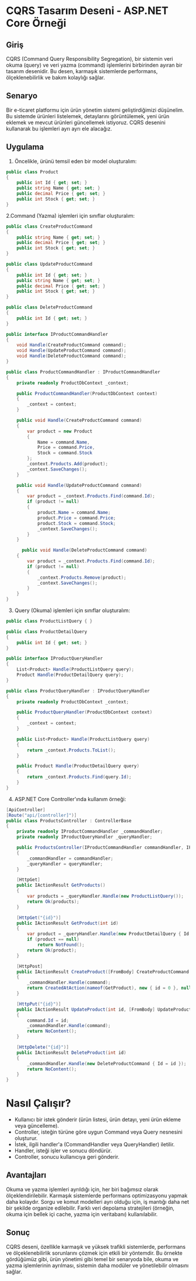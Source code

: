 # CQRS Tasarım Deseni - ASP.NET Core Örneği

## Giriş

CQRS (Command Query Responsibility Segregation), bir sistemin veri okuma (query) ve veri yazma (command) işlemlerini birbirinden ayıran bir tasarım desenidir. Bu desen, karmaşık sistemlerde performans, ölçeklenebilirlik ve bakım kolaylığı sağlar.

## Senaryo

Bir e-ticaret platformu için ürün yönetim sistemi geliştirdiğimizi düşünelim. Bu sistemde ürünleri listelemek, detaylarını görüntülemek, yeni ürün eklemek ve mevcut ürünleri güncellemek istiyoruz. CQRS desenini kullanarak bu işlemleri ayrı ayrı ele alacağız.

## Uygulama

1. Öncelikle, ürünü temsil eden bir model oluşturalım:

```csharp
public class Product
{
    public int Id { get; set; }
    public string Name { get; set; }
    public decimal Price { get; set; }
    public int Stock { get; set; }
}
```

2.Command (Yazma) işlemleri için sınıflar oluşturalım:

```csharp
public class CreateProductCommand
{
    public string Name { get; set; }
    public decimal Price { get; set; }
    public int Stock { get; set; }
}

public class UpdateProductCommand
{
    public int Id { get; set; }
    public string Name { get; set; }
    public decimal Price { get; set; }
    public int Stock { get; set; }
}

public class DeleteProductCommand
{
    public int Id { get; set; }
}

public interface IProductCommandHandler
{
    void Handle(CreateProductCommand command);
    void Handle(UpdateProductCommand command);
    void Handle(DeleteProductCommand command);
}

public class ProductCommandHandler : IProductCommandHandler
{
    private readonly ProductDbContext _context;

    public ProductCommandHandler(ProductDbContext context)
    {
        _context = context;
    }

    public void Handle(CreateProductCommand command)
    {
        var product = new Product
        {
            Name = command.Name,
            Price = command.Price,
            Stock = command.Stock
        };
        _context.Products.Add(product);
        _context.SaveChanges();
    }

    public void Handle(UpdateProductCommand command)
    {
        var product = _context.Products.Find(command.Id);
        if (product != null)
        {
            product.Name = command.Name;
            product.Price = command.Price;
            product.Stock = command.Stock;
            _context.SaveChanges();
        }
    }

      public void Handle(DeleteProductCommand command)
    {
        var product = _context.Products.Find(command.Id);
        if (product != null)
        {
            _context.Products.Remove(product);
            _context.SaveChanges();
        }
    }
}
```

3. Query (Okuma) işlemleri için sınıflar oluşturalım:

```csharp
public class ProductListQuery { }

public class ProductDetailQuery
{
    public int Id { get; set; }
}

public interface IProductQueryHandler
{
    List<Product> Handle(ProductListQuery query);
    Product Handle(ProductDetailQuery query);
}

public class ProductQueryHandler : IProductQueryHandler
{
    private readonly ProductDbContext _context;

    public ProductQueryHandler(ProductDbContext context)
    {
        _context = context;
    }

    public List<Product> Handle(ProductListQuery query)
    {
        return _context.Products.ToList();
    }

    public Product Handle(ProductDetailQuery query)
    {
        return _context.Products.Find(query.Id);
    }
}
```

4. ASP.NET Core Controller'ında kullanım örneği:

```csharp
[ApiController]
[Route("api/[controller]")]
public class ProductsController : ControllerBase
{
    private readonly IProductCommandHandler _commandHandler;
    private readonly IProductQueryHandler _queryHandler;

    public ProductsController(IProductCommandHandler commandHandler, IProductQueryHandler queryHandler)
    {
        _commandHandler = commandHandler;
        _queryHandler = queryHandler;
    }

    [HttpGet]
    public IActionResult GetProducts()
    {
        var products = _queryHandler.Handle(new ProductListQuery());
        return Ok(products);
    }

    [HttpGet("{id}")]
    public IActionResult GetProduct(int id)
    {
        var product = _queryHandler.Handle(new ProductDetailQuery { Id = id });
        if (product == null)
            return NotFound();
        return Ok(product);
    }

    [HttpPost]
    public IActionResult CreateProduct([FromBody] CreateProductCommand command)
    {
        _commandHandler.Handle(command);
        return CreatedAtAction(nameof(GetProduct), new { id = 0 }, null);
    }

    [HttpPut("{id}")]
    public IActionResult UpdateProduct(int id, [FromBody] UpdateProductCommand command)
    {
        command.Id = id;
        _commandHandler.Handle(command);
        return NoContent();
    }

    [HttpDelete("{id}")]
    public IActionResult DeleteProduct(int id)
    {
        _commandHandler.Handle(new DeleteProductCommand { Id = id });
        return NoContent();
    }
}
```


# Nasıl Çalışır?

- Kullanıcı bir istek gönderir (ürün listesi, ürün detayı, yeni ürün ekleme veya güncelleme).
- Controller, isteğin türüne göre uygun Command veya Query nesnesini oluşturur.
- İstek, ilgili handler'a (CommandHandler veya QueryHandler) iletilir.
- Handler, isteği işler ve sonucu döndürür.
- Controller, sonucu kullanıcıya geri gönderir.

## Avantajları

Okuma ve yazma işlemleri ayrıldığı için, her biri bağımsız olarak ölçeklendirilebilir.
Karmaşık sistemlerde performans optimizasyonu yapmak daha kolaydır.
Sorgu ve komut modelleri ayrı olduğu için, iş mantığı daha net bir şekilde organize edilebilir.
Farklı veri depolama stratejileri (örneğin, okuma için bellek içi cache, yazma için veritabanı) kullanılabilir.

## Sonuç
CQRS deseni, özellikle karmaşık ve yüksek trafikli sistemlerde, performans ve ölçeklenebilirlik sorunlarını çözmek için etkili bir yöntemdir. Bu örnekte gördüğümüz gibi, ürün yönetimi gibi temel bir senaryoda bile, okuma ve yazma işlemlerinin ayrılması, sistemin daha modüler ve yönetilebilir olmasını sağlar.
